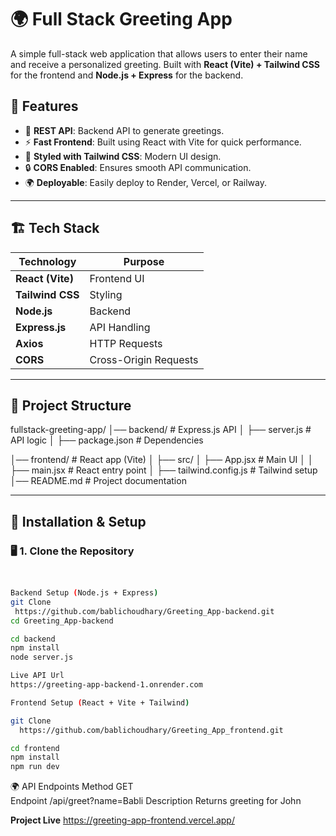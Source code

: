 # 🌍 Full Stack Greeting App

A simple full-stack web application that allows users to enter their name and receive a personalized greeting. Built with **React (Vite) + Tailwind CSS** for the frontend and **Node.js + Express** for the backend.

## 🚀 Features

- 📜 **REST API**: Backend API to generate greetings.
- ⚡ **Fast Frontend**: Built using React with Vite for quick performance.
- 🎨 **Styled with Tailwind CSS**: Modern UI design.
- 🔒 **CORS Enabled**: Ensures smooth API communication.
- 🌍 **Deployable**: Easily deploy to Render, Vercel, or Railway.

---

## 🏗️ Tech Stack

| Technology       | Purpose               |
| ---------------- | --------------------- |
| **React (Vite)** | Frontend UI           |
| **Tailwind CSS** | Styling               |
| **Node.js**      | Backend               |
| **Express.js**   | API Handling          |
| **Axios**        | HTTP Requests         |
| **CORS**         | Cross-Origin Requests |

---

## 📂 Project Structure

fullstack-greeting-app/
│── backend/ # Express.js API
│ ├── server.js # API logic
│ ├── package.json # Dependencies

│── frontend/ # React app (Vite)
│ ├── src/
│ ├── App.jsx # Main UI │
│ ├── main.jsx # React entry point
│ ├── tailwind.config.js # Tailwind setup
│── README.md # Project documentation

---

## 🔧 Installation & Setup

### 🖥️ 1. Clone the Repository

```bash


Backend Setup (Node.js + Express)
git Clone
 https://github.com/bablichoudhary/Greeting_App-backend.git
cd Greeting_App-backend

cd backend
npm install
node server.js

Live API Url
https://greeting-app-backend-1.onrender.com

Frontend Setup (React + Vite + Tailwind)

git Clone
  https://github.com/bablichoudhary/Greeting_App_frontend.git

cd frontend
npm install
npm run dev

```

🌍 API Endpoints
Method GET  
Endpoint /api/greet?name=Babli
Description Returns greeting for John

**Project Live**
https://greeting-app-frontend.vercel.app/
